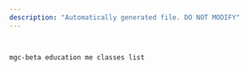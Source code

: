 ```yaml
---
description: "Automatically generated file. DO NOT MODIFY"
---
```


```bash


mgc-beta education me classes list

```